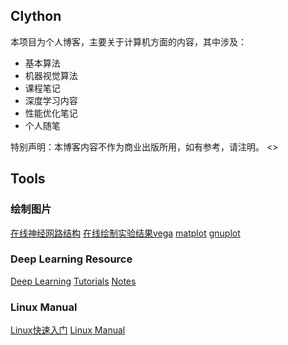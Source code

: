 ## Clython
本项目为个人博客，主要关于计算机方面的内容，其中涉及：
* 基本算法
* 机器视觉算法
* 课程笔记
* 深度学习内容
* 性能优化笔记
* 个人随笔

特别声明：本博客内容不作为商业出版所用，如有参考，请注明。
<>
## Tools

### 绘制图片
[在线神经网路结构](http://ethereon.github.io/netscope/#/editor)
[在线绘制实验结果vega](http://vega.github.io/vega-editor/)
[matplot](http://matplotlib.org/gallery.html)
[gnuplot](http://www.gnuplot.info/)

### Deep Learning Resource

[Deep Learning](http://deeplearning.net/tutorial/)
[Tutorials](http://yanirseroussi.com/deep-learning-resources/)
[Notes](http://cs231n.github.io/)

### Linux Manual
[Linux快速入门](http://linuxtools-rst.readthedocs.io/zh_CN/latest/)
[Linux Manual](http://man7.org/linux/man-pages/dir_section_1.html)
